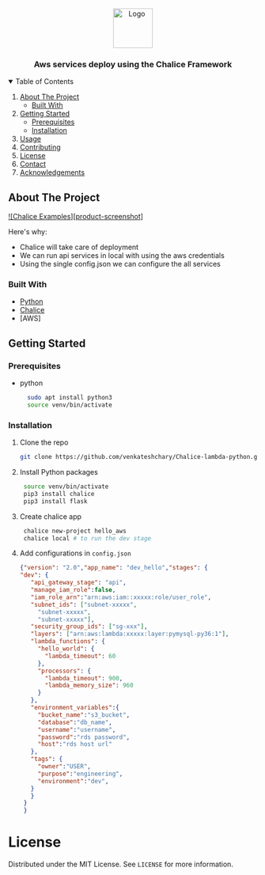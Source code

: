 <!--
*** Thanks for checking out the Best-README-Template. If you have a suggestion
*** that would make this better, please fork the repo and create a pull request
*** or simply open an issue with the tag "enhancement".
*** Thanks again! Now go create something AMAZING! :D
-->



<!-- PROJECT SHIELDS -->
<!--
*** I'm using markdown "reference style" links for readability.
*** Reference links are enclosed in brackets [ ] instead of parentheses ( ).
*** See the bottom of this document for the declaration of the reference variables
*** for contributors-url, forks-url, etc. This is an optional, concise syntax you may use.
*** https://www.markdownguide.org/basic-syntax/#reference-style-links
-->


<!-- PROJECT LOGO -->
<br />
<p align="center">
  <a href="https://github.com/othneildrew/Best-README-Template">
    <img src="images/logo.png" alt="Logo" width="80" height="80">
  </a>

  <h3 align="center">Aws services deploy using the Chalice Framework</h3>
</p>



<!-- TABLE OF CONTENTS -->
<details open="open">
  <summary>Table of Contents</summary>
  <ol>
    <li>
      <a href="#about-the-project">About The Project</a>
      <ul>
        <li><a href="#built-with">Built With</a></li>
      </ul>
    </li>
    <li>
      <a href="#getting-started">Getting Started</a>
      <ul>
        <li><a href="#prerequisites">Prerequisites</a></li>
        <li><a href="#installation">Installation</a></li>
      </ul>
    </li>
    <li><a href="#usage">Usage</a></li>
    <li><a href="#contributing">Contributing</a></li>
    <li><a href="#license">License</a></li>
    <li><a href="#contact">Contact</a></li>
    <li><a href="#acknowledgements">Acknowledgements</a></li>
  </ol>
</details>



<!-- ABOUT THE PROJECT -->
## About The Project

[![Chalice Examples][product-screenshot]](https://example.com)

Here's why:
* Chalice will take care of deployment
* We can run api services in local with using the aws credentials
* Using the single config.json we can configure the all services



### Built With

* [Python](https://www.python.org/)
* [Chalice](https://chalice-fei.readthedocs.io/en/latest/)
* [AWS]



<!-- GETTING STARTED -->
## Getting Started


### Prerequisites

* python
  ```sh
    sudo apt install python3
    source venv/bin/activate
  ```

### Installation

1. Clone the repo
   ```sh
   git clone https://github.com/venkateshchary/Chalice-lambda-python.git
   ```
3. Install Python  packages
   ```sh
    source venv/bin/activate
    pip3 install chalice
    pip3 install flask
   ```
4. Create chalice app
   ```sh
    chalice new-project hello_aws
    chalice local # to run the dev stage
   ```


4. Add configurations in `config.json`
   ```json
   {"version": "2.0","app_name": "dev_hello","stages": {
   "dev": {
      "api_gateway_stage": "api",
      "manage_iam_role":false,
      "iam_role_arn":"arn:aws:iam::xxxxx:role/user_role",
      "subnet_ids": ["subnet-xxxxx",
        "subnet-xxxxx",
        "subnet-xxxxx"],
      "security_group_ids": ["sg-xxx"],
      "layers": ["arn:aws:lambda:xxxxx:layer:pymysql-py36:1"],
      "lambda_functions": {
        "hello_world": {
          "lambda_timeout": 60
        },
        "processors": {
          "lambda_timeout": 900,
          "lambda_memory_size": 960
        }
      },
      "environment_variables":{
        "bucket_name":"s3_bucket",
        "database":"db_name",
        "username":"username",
        "password":"rds password",
        "host":"rds host url"
      },
      "tags": {
        "owner":"USER",
        "purpose":"engineering",
        "environment":"dev",
      }
      }
    }
    }
    ```



# License

Distributed under the MIT License. See `LICENSE` for more information.


